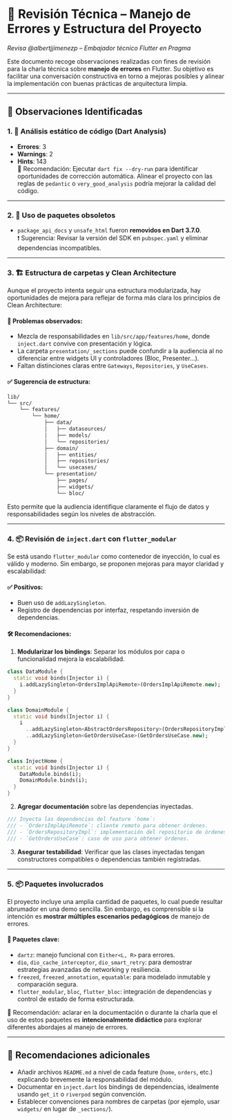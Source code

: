 # 🧠 Revisión Técnica – Manejo de Errores y Estructura del Proyecto

_Revisa @albertjjimenezp – Embajador técnico Flutter en Pragma_

Este documento recoge observaciones realizadas con fines de revisión para la charla técnica sobre **manejo de errores** en Flutter. Su objetivo es facilitar una conversación constructiva en torno a mejoras posibles y alinear la implementación con buenas prácticas de arquitectura limpia.

---

## 🔎 Observaciones Identificadas

### 1. 🔧 Análisis estático de código (Dart Analysis)
- **Errores**: 3
- **Warnings**: 2
- **Hints**: 143  
  📝 Recomendación: Ejecutar `dart fix --dry-run` para identificar oportunidades de corrección automática. Alinear el proyecto con las reglas de `pedantic` o `very_good_analysis` podría mejorar la calidad del código.

---

### 2. 🧼 Uso de paquetes obsoletos

- `package_api_docs` y `unsafe_html` fueron **removidos en Dart 3.7.0**.  
  ❗ Sugerencia: Revisar la versión del SDK en `pubspec.yaml` y eliminar dependencias incompatibles.

---

### 3. 🏗️ Estructura de carpetas y Clean Architecture

Aunque el proyecto intenta seguir una estructura modularizada, hay oportunidades de mejora para reflejar de forma más clara los principios de Clean Architecture:

#### 🔹 Problemas observados:
- Mezcla de responsabilidades en `lib/src/app/features/home`, donde `inject.dart` convive con presentación y lógica.
- La carpeta `presentation/_sections` puede confundir a la audiencia al no diferenciar entre widgets UI y controladores (Bloc, Presenter...).
- Faltan distinciones claras entre `Gateways`, `Repositories`, y `UseCases`.

#### ✅ Sugerencia de estructura:

```bash
lib/
└── src/
    └── features/
        └── home/
            ├── data/
            │   ├── datasources/
            │   ├── models/
            │   └── repositories/
            ├── domain/
            │   ├── entities/
            │   ├── repositories/
            │   └── usecases/
            └── presentation/
                ├── pages/
                ├── widgets/
                └── bloc/
```

Esto permite que la audiencia identifique claramente el flujo de datos y responsabilidades según los niveles de abstracción.

---

### 4. 📦 Revisión de `inject.dart` con `flutter_modular`

Se está usando `flutter_modular` como contenedor de inyección, lo cual es válido y moderno. Sin embargo, se proponen mejoras para mayor claridad y escalabilidad:

#### ✅ Positivos:
- Buen uso de `addLazySingleton`.
- Registro de dependencias por interfaz, respetando inversión de dependencias.

#### 🛠️ Recomendaciones:

1. **Modularizar los bindings**: Separar los módulos por capa o funcionalidad mejora la escalabilidad.

```dart
class DataModule {
  static void binds(Injector i) {
    i.addLazySingleton<OrdersImplApiRemote>(OrdersImplApiRemote.new);
  }
}

class DomainModule {
  static void binds(Injector i) {
    i
      ..addLazySingleton<AbstractOrdersRepository>(OrdersRepositoryImpl.new)
      ..addLazySingleton<GetOrdersUseCase>(GetOrdersUseCase.new);
  }
}

class InjectHome {
  static void binds(Injector i) {
    DataModule.binds(i);
    DomainModule.binds(i);
  }
}
```

2. **Agregar documentación** sobre las dependencias inyectadas.

```dart
/// Inyecta las dependencias del feature `home`:
/// - `OrdersImplApiRemote`: cliente remoto para obtener órdenes.
/// - `OrdersRepositoryImpl`: implementación del repositorio de órdenes.
/// - `GetOrdersUseCase`: caso de uso para obtener órdenes.
```

3. **Asegurar testabilidad**: Verificar que las clases inyectadas tengan constructores compatibles o dependencias también registradas.

---

### 5. 📦 Paquetes involucrados

El proyecto incluye una amplia cantidad de paquetes, lo cual puede resultar abrumador en una demo sencilla. Sin embargo, es comprensible si la intención es **mostrar múltiples escenarios pedagógicos** de manejo de errores.

#### 🧩 Paquetes clave:
- `dartz`: manejo funcional con `Either<L, R>` para errores.
- `dio`, `dio_cache_interceptor`, `dio_smart_retry`: para demostrar estrategias avanzadas de networking y resiliencia.
- `freezed`, `freezed_annotation`, `equatable`: para modelado inmutable y comparación segura.
- `flutter_modular`, `bloc`, `flutter_bloc`: integración de dependencias y control de estado de forma estructurada.

📝 Recomendación: aclarar en la documentación o durante la charla que el uso de estos paquetes es **intencionalmente didáctico** para explorar diferentes abordajes al manejo de errores.

---

## 📘 Recomendaciones adicionales

- Añadir archivos `README.md` a nivel de cada feature (`home`, `orders`, etc.) explicando brevemente la responsabilidad del módulo.
- Documentar en `inject.dart` los bindings de dependencias, idealmente usando `get_it` o `riverpod` según convención.
- Establecer convenciones para nombres de carpetas (por ejemplo, usar `widgets/` en lugar de `_sections/`).

